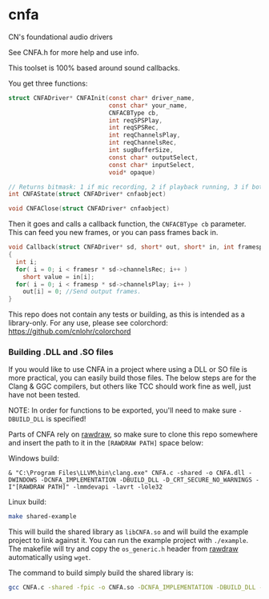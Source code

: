 # cnfa
CN's foundational audio drivers

See CNFA.h for more help and use info.

This toolset is 100% based around sound callbacks.

You get three functions:

```C
struct CNFADriver* CNFAInit(const char* driver_name,
                            const char* your_name,
                            CNFACBType cb,
                            int reqSPSPlay,
                            int reqSPSRec,
                            int reqChannelsPlay,
                            int reqChannelsRec,
                            int sugBufferSize,
                            const char* outputSelect,
                            const char* inputSelect,
                            void* opaque)

// Returns bitmask: 1 if mic recording, 2 if playback running, 3 if both running.
int CNFAState(struct CNFADriver* cnfaobject)

void CNFAClose(struct CNFADriver* cnfaobject)
```

Then it goes and calls a callback function, the `CNFACBType cb` parameter.  This can feed you new frames, or you can pass frames back in.

```C
void Callback(struct CNFADriver* sd, short* out, short* in, int framesp, int framesr)
{
  int i;
  for( i = 0; i < framesr * sd->channelsRec; i++ ) 
    short value = in[i];
  for( i = 0; i < framesp * sd->channelsPlay; i++ )
    out[i] = 0; //Send output frames.
}
```

This repo does not contain any tests or building, as this is intended as a library-only.  For any use, please see colorchord: https://github.com/cnlohr/colorchord


### Building .DLL and .SO files
If you would like to use CNFA in a project where using a DLL or SO file is more practical, you can easily build those files. The below steps are for the Clang & GGC compilers, but others like TCC should work fine as well, just have not been tested.

NOTE: In order for functions to be exported, you'll need to make sure `-DBUILD_DLL` is specified!

Parts of CNFA rely on [rawdraw](https://github.com/cntools/rawdraw), so make sure to clone this repo somewhere and insert the path to it in the `[RAWDRAW PATH]` space below:

Windows build:
```PS
& "C:\Program Files\LLVM\bin\clang.exe" CNFA.c -shared -o CNFA.dll -DWINDOWS -DCNFA_IMPLEMENTATION -DBUILD_DLL -D_CRT_SECURE_NO_WARNINGS -I"[RAWDRAW PATH]" -lmmdevapi -lavrt -lole32
```

Linux build:
```Bash
make shared-example
```
This will build the shared library as `libCNFA.so` and will build the example
project to link against it. You can run the example project with `./example`.
The makefile will try and copy the `os_generic.h` header from 
[rawdraw](https://github.com/cntools/rawdraw) 
automatically using `wget`.

The command to build simply build the shared library is:
```Bash
gcc CNFA.c -shared -fpic -o CNFA.so -DCNFA_IMPLEMENTATION -DBUILD_DLL -I"[RAWDRAW PATH]" -lasound -lpulse -lpthread
```
